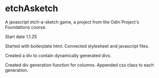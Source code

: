 # etchAsketch
A javascript etch-a-sketch game, a project from the Odin Project's Foundations course.

Start date 1.1.25

Started with boilerplate html.
Connected stylesheet and javascript files.

Created a div to contain dynamically generated divs.

Created div generation function for columns.
Appended css class to each generation.
